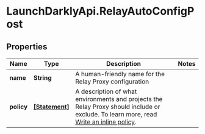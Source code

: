 # LaunchDarklyApi.RelayAutoConfigPost

## Properties

Name | Type | Description | Notes
------------ | ------------- | ------------- | -------------
**name** | **String** | A human-friendly name for the Relay Proxy configuration | 
**policy** | [**[Statement]**](Statement.md) | A description of what environments and projects the Relay Proxy should include or exclude. To learn more, read [Write an inline policy](https://launchdarkly.com/docs/sdk/relay-proxy/automatic-configuration#write-an-inline-policy). | 


